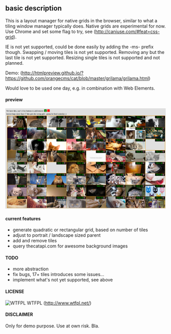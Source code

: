 ## basic description

This is a layout manager for native grids in the browser, similar to what a tiling window manager typically does.
Native grids are experimental for now. Use Chrome and set some flag to try, see (http://caniuse.com/#feat=css-grid).

IE is not yet supported, could be done easily by adding the -ms- prefix though.
Swapping / moving tiles is not yet supported.
Removing any but the last tile is not yet supported.
Resizing single tiles is not supported and not planned.

Demo: (http://htmlpreview.github.io/?https://github.com/orangecms/cat/blob/master/grilama/grilama.html)

Would love to be used one day, e.g. in combination with Web Elements.

#### preview

![GriLaMa preview](preview.png)

#### current features

- generate quadratic or rectangular grid, based on number of tiles
- adjust to portrait / landscape sized parent
- add and remove tiles
- query thecatapi.com for awesome background images

#### TODO

- more abstraction
- fix bugs, 17+ tiles introduces some issues...
- implement what's not yet supported, see above

#### LICENSE

![WTFPL](http://www.wtfpl.net/wp-content/uploads/2012/12/wtfpl-badge-4.png) WTFPL (http://www.wtfpl.net/)

#### DISCLAIMER

Only for demo purpose. Use at own risk. Bla.
